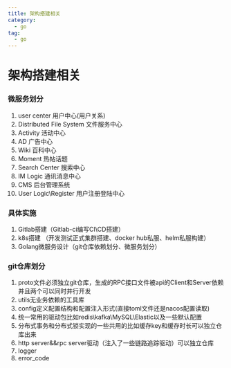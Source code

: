 ```yaml
---
title: 架构搭建相关
category:
  - go
tag:
  - go
---
```



# 架构搭建相关

### 微服务划分

1. user center 用户中心(用户关系)
2. Distributed File System 文件服务中心
3. Activity 活动中心
4. AD 广告中心
5. Wiki 百科中心
6. Moment 热帖话题
7. Search Center 搜索中心
8. IM Logic 通讯消息中心
9. CMS 后台管理系统
10. User Logic\Register 用户注册登陆中心

### 具体实施

1. Gitlab搭建（Gitlab-ci编写CI\CD搭建）
2. k8s搭建 （开发测试正式集群搭建、docker hub私服、helm私服构建）
3. Golang微服务设计（git仓库依赖划分、微服务划分）


### git仓库划分

1. proto文件必须独立git仓库，生成的RPC接口文件被api的Client和Server依赖并且两个可以同时并行开发
2. utils无业务依赖的工具库
3. config定义配置结构和配置注入形式(直接toml文件还是nacos配置读取)
4. 统一常用的驱动包比如redis\kafka\MySQL\Elastic以及一些默认配置
5. 分布式事务和分布式锁实现的一些共用的比如缓存key和缓存时长可以独立仓库出来
6. http server&&rpc server驱动（注入了一些链路追踪驱动）可以独立仓库
7. logger
8. error_code